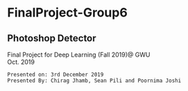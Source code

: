 # FinalProject-Group6
## Photoshop Detector
Final Project for Deep Learning (Fall 2019)@ GWU  
Oct. 2019
```
Presented on: 3rd December 2019
Presented By: Chirag Jhamb, Sean Pili and Poornima Joshi
```
